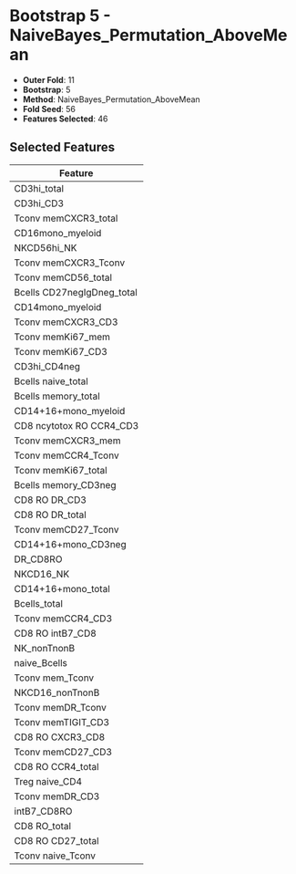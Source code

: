 # Bootstrap 5 - NaiveBayes_Permutation_AboveMean

- **Outer Fold**: 11
- **Bootstrap**: 5
- **Method**: NaiveBayes_Permutation_AboveMean
- **Fold Seed**: 56
- **Features Selected**: 46

## Selected Features

| Feature |
|---------|
| CD3hi_total |
| CD3hi_CD3 |
| Tconv memCXCR3_total |
| CD16mono_myeloid |
| NKCD56hi_NK |
| Tconv memCXCR3_Tconv |
| Tconv memCD56_total |
| Bcells CD27negIgDneg_total |
| CD14mono_myeloid |
| Tconv memCXCR3_CD3 |
| Tconv memKi67_mem |
| Tconv memKi67_CD3 |
| CD3hi_CD4neg |
| Bcells naive_total |
| Bcells memory_total |
| CD14+16+mono_myeloid |
| CD8 ncytotox RO CCR4_CD3 |
| Tconv memCXCR3_mem |
| Tconv memCCR4_Tconv |
| Tconv memKi67_total |
| Bcells memory_CD3neg |
| CD8 RO DR_CD3 |
| CD8 RO DR_total |
| Tconv memCD27_Tconv |
| CD14+16+mono_CD3neg |
| DR_CD8RO |
| NKCD16_NK |
| CD14+16+mono_total |
| Bcells_total |
| Tconv memCCR4_CD3 |
| CD8 RO intB7_CD8 |
| NK_nonTnonB |
| naive_Bcells |
| Tconv mem_Tconv |
| NKCD16_nonTnonB |
| Tconv memDR_Tconv |
| Tconv memTIGIT_CD3 |
| CD8 RO CXCR3_CD8 |
| Tconv memCD27_CD3 |
| CD8 RO CCR4_total |
| Treg naive_CD4 |
| Tconv memDR_CD3 |
| intB7_CD8RO |
| CD8 RO_total |
| CD8 RO CD27_total |
| Tconv naive_Tconv |
